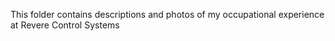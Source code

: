 This folder contains descriptions and photos of my occupational experience at Revere Control Systems
